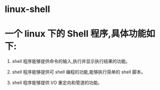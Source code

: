 # linux-shell
# 一个 linux 下的 Shell 程序,具体功能如下:

1. shell 程序能够提供命令的输入,执行并显示执行结果的功能。
   
2. shell 程序能够提供可 shell 编程的功能,能够执行简单的 shell 脚本。
   
3. shell 程序能够提供 I/O 重定向和管道的功能。
